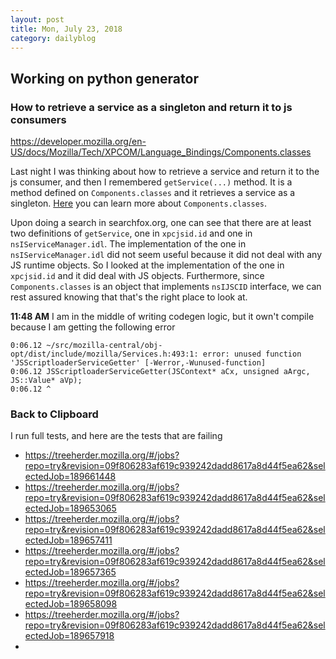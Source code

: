 ```yaml
---
layout: post
title: Mon, July 23, 2018
category: dailyblog
---
```

## Working on python generator

### How to retrieve a service as a singleton and return it to js consumers
https://developer.mozilla.org/en-US/docs/Mozilla/Tech/XPCOM/Language_Bindings/Components.classes

Last night I was thinking about how to retrieve a service and return it to the js consumer, and then I remembered `getService(...)` method. It is a method defined on `Components.classes` and it retrieves a service as a singleton. [Here](https://developer.mozilla.org/en-US/docs/Mozilla/Tech/XPCOM/Language_Bindings/Components.classes) you can learn more about `Components.classes`.

Upon doing a search in searchfox.org, one can see that there are at least two definitions of `getService`, one in `xpcjsid.id` and one in `nsIServiceManager.idl`.  The implementation of the one in `nsIServiceManager.idl` did not seem useful because it did not deal with any JS runtime objects. So I looked at the implementation of the one in `xpcjsid.id` and it did deal with JS objects. Furthermore, since `Components.classes` is an object that implements `nsIJSCID` interface, we can rest assured knowing that that's the right place to look at.

**11:48 AM**
I am in the middle of writing codegen logic, but it own't compile because I am getting the following error
```
0:06.12 ~/src/mozilla-central/obj-opt/dist/include/mozilla/Services.h:493:1: error: unused function 'JSScriptloaderServiceGetter' [-Werror,-Wunused-function]
0:06.12 JSScriptloaderServiceGetter(JSContext* aCx, unsigned aArgc, JS::Value* aVp);
0:06.12 ^

```



### Back to Clipboard
I run full tests, and here are the tests that are failing
- https://treeherder.mozilla.org/#/jobs?repo=try&revision=09f806283af619c939242dadd8617a8d44f5ea62&selectedJob=189661448
- https://treeherder.mozilla.org/#/jobs?repo=try&revision=09f806283af619c939242dadd8617a8d44f5ea62&selectedJob=189653065
- https://treeherder.mozilla.org/#/jobs?repo=try&revision=09f806283af619c939242dadd8617a8d44f5ea62&selectedJob=189657411
- https://treeherder.mozilla.org/#/jobs?repo=try&revision=09f806283af619c939242dadd8617a8d44f5ea62&selectedJob=189657365
- https://treeherder.mozilla.org/#/jobs?repo=try&revision=09f806283af619c939242dadd8617a8d44f5ea62&selectedJob=189658098
- https://treeherder.mozilla.org/#/jobs?repo=try&revision=09f806283af619c939242dadd8617a8d44f5ea62&selectedJob=189657918
-
